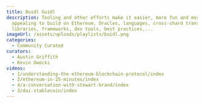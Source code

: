 ```yaml
---
title: Buidl Guidl
description: Tooling and other efforts make it easier, more fun and more
  appealing to build on Ethereum. Oracles, languages, cross-shard transactions,
  libraries, frameworks, dev tools, best practices,...
imageUrl: /assets/uploads/playlists/buidl.png
categories:
  - Community Curated
curators:
  - Austin Griffith
  - Kevin Owocki
videos:
  - 1/understanding-the-ethereum-blockchain-protocol/index
  - 2/ethereum-in-25-minutes/index
  - 4/a-conversation-with-stewart-brand/index
  - 3/dai-stablecoin/index
---
```

